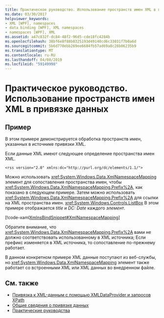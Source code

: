 ```yaml
---
title: Практическое руководство. Использование пространств имен XML в привязке данных
ms.date: 03/30/2017
helpviewer_keywords:
- XML [WPF], namespaces
- data binding [WPF], XML namespaces
- namespaces [WPF], XML
ms.assetid: a47c832f-dc84-48f2-96d5-cde18fc4284b
ms.openlocfilehash: 38bf6e8f88b0325193d49148cd6c33031f7b0a6d
ms.sourcegitcommit: 5b6d778ebb269ee6684fb57ad69a8c28b06235b9
ms.translationtype: MT
ms.contentlocale: ru-RU
ms.lasthandoff: 04/08/2019
ms.locfileid: "59149998"
---
```

# <a name="how-to-use-xml-namespaces-in-data-binding"></a>Практическое руководство. Использование пространств имен XML в привязке данных
## <a name="example"></a>Пример  
 В этом примере демонстрируется обработка пространств имен, указанных в источнике привязки XML.  
  
 Если данные XML имеют следующее определение пространства имен XML.  
  
 `<rss version="2.0" xmlns:dc="http://purl.org/dc/elements/1.1/">`  
  
 Можно использовать <xref:System.Windows.Data.XmlNamespaceMapping> элемент для сопоставления пространства имен, чтобы <xref:System.Windows.Data.XmlNamespaceMapping.Prefix%2A>, как показано в следующем примере. Затем можно использовать <xref:System.Windows.Data.XmlNamespaceMapping.Prefix%2A> для ссылки на XML пространства имен. <xref:System.Windows.Controls.ListBox> В этом примере отображается *title* и *DC: Date* каждого *элемент*.  
  
 [!code-xaml[XmlnsBindSnippet#XmlNamespaceMapping](~/samples/snippets/csharp/VS_Snippets_Wpf/XmlnsBindSnippet/CS/Window1.xaml#xmlnamespacemapping)]  
  
 Обратите внимание, что <xref:System.Windows.Data.XmlNamespaceMapping.Prefix%2A> вами не должно соответствовать использованному в XML источника; Если префикс изменяется в XML источника, то сопоставление по-прежнему работает.  
  
 В данном конкретном примере XML данные поступают из веб-службы, но <xref:System.Windows.Data.XmlNamespaceMapping> элемент также работает со встроенными XML или XML данных во внедренном файле.  
  
## <a name="see-also"></a>См. также

- [Привязка к XML-данным с помощью XMLDataProvider и запросов XPath](how-to-bind-to-xml-data-using-an-xmldataprovider-and-xpath-queries.md)
- [Общие сведения о привязке данных](data-binding-overview.md)
- [Практические руководства](data-binding-how-to-topics.md)
